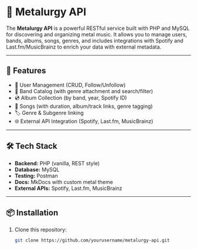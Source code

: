 # 🎸 Metalurgy API

The **Metalurgy API** is a powerful RESTful service built with PHP and MySQL for discovering and organizing metal music. It allows you to manage users, bands, albums, songs, genres, and includes integrations with Spotify and Last.fm/MusicBrainz to enrich your data with external metadata.

---

## 🚀 Features

- 🔐 User Management (CRUD, Follow/Unfollow)
- 🎤 Band Catalog (with genre attachment and search/filter)
- 💿 Album Collection (by band, year, Spotify ID)
- 🎵 Songs (with duration, album/track links, genre tagging)
- 🏷️ Genre & Subgenre linking
- 🌐 External API Integration (Spotify, Last.fm, MusicBrainz)

---

## 🛠️ Tech Stack

- **Backend:** PHP (vanilla, REST style)
- **Database:** MySQL
- **Testing:** Postman
- **Docs:** MkDocs with custom metal theme
- **External APIs:** Spotify, Last.fm, MusicBrainz

---

## 📦 Installation

1. Clone this repository:
   ```bash
   git clone https://github.com/yourusername/metalurgy-api.git
